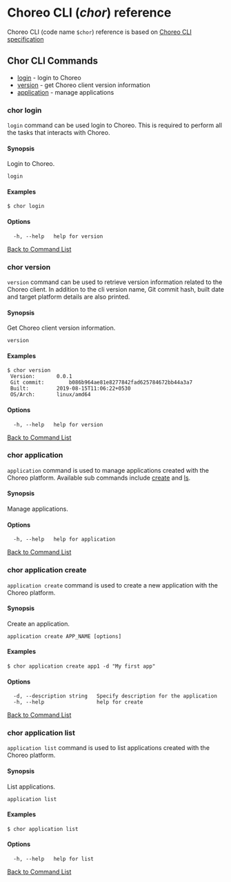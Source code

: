# Choreo CLI (*chor*) reference

Choreo CLI (code name `$chor`) reference is based on [Choreo CLI specification](spec.md)

## Chor CLI Commands
- [login](#chor-login) - login to Choreo
- [version](#chor-version) - get Choreo client version information
- [application](#chor-application) - manage applications

### chor login

`login` command can be used login to Choreo. This is required to
perform all the tasks that interacts with Choreo.

#### Synopsis

Login to Choreo.

```
login
```

#### Examples

```
$ chor login
```

#### Options

```
  -h, --help   help for version
```

[Back to Command List](#chor-cli-commands)

### chor version

`version` command can be used to retrieve version information 
related to the Choreo client. In addition to the cli version name, 
Git commit hash, built date and target platform details are also printed.

#### Synopsis

Get Choreo client version information.

```
version
```

#### Examples

```
$ chor version
 Version:		0.0.1
 Git commit:		b086b964ae81e8277842fad625784672bb44a3a7
 Built:			2019-08-15T11:06:22+0530
 OS/Arch:		linux/amd64
```

#### Options

```
  -h, --help   help for version
```

[Back to Command List](#chor-cli-commands)

### chor application

`application` command is used to manage applications created with the Choreo platform. 
Available sub commands include [create](#chor-application-create) and [ls](#chor-application-ls).

#### Synopsis

Manage applications.

#### Options

```
  -h, --help   help for application
```

[Back to Command List](#chor-cli-commands)

### chor application create

`application create` command is used to create a new application with the Choreo platform.

#### Synopsis

Create an application.

```
application create APP_NAME [options]
```

#### Examples

```
$ chor application create app1 -d "My first app"
```

#### Options

```
  -d, --description string   Specify description for the application
  -h, --help                 help for create
```

[Back to Command List](#chor-cli-commands)

### chor application list

`application list` command is used to list applications created with the Choreo platform.

#### Synopsis

List applications.

```
application list
```

#### Examples

```
$ chor application list
```

#### Options

```
  -h, --help   help for list
```

[Back to Command List](#chor-cli-commands)
